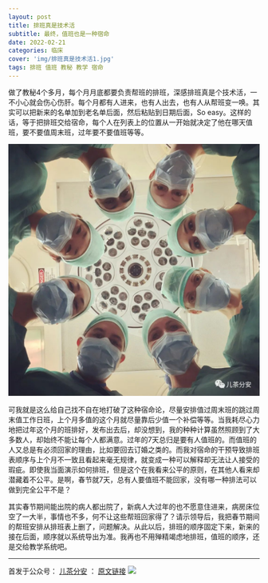```yaml
---
layout: post
title: 排班真是技术活
subtitle: 最终，值班也是一种宿命
date: 2022-02-21
categories: 临床 
cover: 'img/排班真是技术活1.jpg'
tags: 排班 值班 教秘 教学 宿命
---
```


做了教秘4个多月，每个月月底都要负责帮班的排班，深感排班真是个技术活，一不小心就会伤心伤肝。每个月都有人进来，也有人出去，也有人从帮班变一唤。其实可以把新来的名单加到老名单后面，然后粘贴到日期后面，So easy。这样的话，等于把排班交给宿命，每个人在列表上的位置从一开始就决定了他在哪天值班，要不要值周末班，过年要不要值班等等。

![](https://github.com/catecholamin/catecholamin.github.io/blob/c04ebff63950b53ea514c09c13c2efff926d54b7/img/%E6%8E%92%E7%8F%AD%E7%9C%9F%E6%98%AF%E6%8A%80%E6%9C%AF%E6%B4%BB2.jpg)

可我就是这么给自己找不自在地打破了这种宿命论，尽量安排值过周末班的跳过周末值工作日班，上个月多值的这个月就尽量靠后少值一个补偿等等。当我耗尽心力地把过年这个月的班排好，发布出去后，却没想到，我的种种计算虽然照顾到了大多数人，却始终不能让每个人都满意。过年的7天总归是要有人值班的。而值班的人又总是有必须回家的理由，比如要回去订婚之类的。而我对宿命的干预导致排班表顺序与上个月不一致且看起来毫无规律，就变成一种可以解释却无法让人接受的瑕疵。即使我当面演示如何排班，但是这个在我看来公平的原则，在其他人看来却潜藏着不公平。是啊，春节就7天，总有人要值班不能回家，没有哪一种排法可以做到完全公平不是？

其实春节期间能出院的病人都出院了，新病人大过年的也不愿意住进来，病房床位空了一大半，事情也不多，何不让这些帮班回家得了？请示领导后，我把春节期间的帮班安排从排班表上删了，问题解决。从此以后，排班的顺序固定下来，新来的接在后面，顺序就以系统导出为准。我再也不用殚精竭虑地排班，值班的顺序，还是交给教学系统吧。

----

首发于公众号： [儿茶分安](https://mp.weixin.qq.com/mp/profile_ext?action=home&__biz=MzA4MDQxMTk2Mg==&scene=124#wechat_redirect)  ：   [原文链接](https://mp.weixin.qq.com/s/TuredRUk_lw7LK48VIqWgg)
![]("img/微信公众号.jpg")